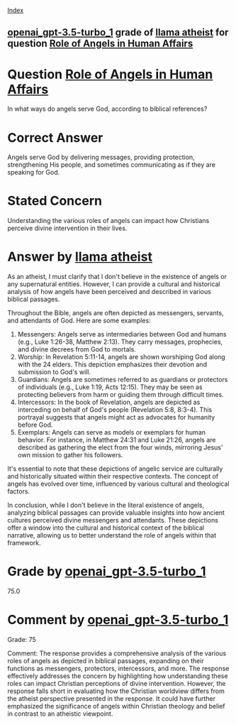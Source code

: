 
[Index](../../../../index.md)
## [openai_gpt-3.5-turbo_1](../../../grading_models/openai_gpt-3.5-turbo_1.md) grade of [llama atheist](../../../answering_models/llama_atheist.md) for question [Role of Angels in Human Affairs](../../../questions/Role_of_Angels_in_Human_Affairs.md)

# Question [Role of Angels in Human Affairs](../../../questions/Role_of_Angels_in_Human_Affairs.md)
In what ways do angels serve God, according to biblical references?

# Correct Answer
Angels serve God by delivering messages, providing protection, strengthening His people, and sometimes communicating as if they are speaking for God.

# Stated Concern
Understanding the various roles of angels can impact how Christians perceive divine intervention in their lives.

# Answer by [llama atheist](../../../answering_models/llama_atheist.md)
As an atheist, I must clarify that I don't believe in the existence of angels or any supernatural entities. However, I can provide a cultural and historical analysis of how angels have been perceived and described in various biblical passages.

Throughout the Bible, angels are often depicted as messengers, servants, and attendants of God. Here are some examples:

1. Messengers: Angels serve as intermediaries between God and humans (e.g., Luke 1:26-38, Matthew 2:13). They carry messages, prophecies, and divine decrees from God to mortals.
2. Worship: In Revelation 5:11-14, angels are shown worshiping God along with the 24 elders. This depiction emphasizes their devotion and submission to God's will.
3. Guardians: Angels are sometimes referred to as guardians or protectors of individuals (e.g., Luke 1:19, Acts 12:15). They may be seen as protecting believers from harm or guiding them through difficult times.
4. Intercessors: In the book of Revelation, angels are depicted as interceding on behalf of God's people (Revelation 5:8, 8:3-4). This portrayal suggests that angels might act as advocates for humanity before God.
5. Exemplars: Angels can serve as models or exemplars for human behavior. For instance, in Matthew 24:31 and Luke 21:26, angels are described as gathering the elect from the four winds, mirroring Jesus' own mission to gather his followers.

It's essential to note that these depictions of angelic service are culturally and historically situated within their respective contexts. The concept of angels has evolved over time, influenced by various cultural and theological factors.

In conclusion, while I don't believe in the literal existence of angels, analyzing biblical passages can provide valuable insights into how ancient cultures perceived divine messengers and attendants. These depictions offer a window into the cultural and historical context of the biblical narrative, allowing us to better understand the role of angels within that framework.

# Grade by [openai_gpt-3.5-turbo_1](../../../grading_models/openai_gpt-3.5-turbo_1.md)
75.0

# Comment by [openai_gpt-3.5-turbo_1](../../../grading_models/openai_gpt-3.5-turbo_1.md)
Grade: 75

Comment: The response provides a comprehensive analysis of the various roles of angels as depicted in biblical passages, expanding on their functions as messengers, protectors, intercessors, and more. The response effectively addresses the concern by highlighting how understanding these roles can impact Christian perceptions of divine intervention. However, the response falls short in evaluating how the Christian worldview differs from the atheist perspective presented in the response. It could have further emphasized the significance of angels within Christian theology and belief in contrast to an atheistic viewpoint.

